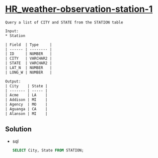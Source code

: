 # [HR_weather-observation-station-1](https://www.hackerrank.com/challenges/weather-observation-station-1)

```en
Query a list of CITY and STATE from the STATION table
```

```txt
Input:
* Station

| Field  | Type     |
| ------ | -------- |
| ID     | NUMBER   |
| CITY   | VARCHAR2 |
| STATE  | VARCHAR2 |
| LAT_N  | NUMBER   |
| LONG_W | NUMBER   |

Output:
| City    | State |
| ------- | ----- |
| Acme    | LA    |
| Addison | MI    |
| Agency  | MO    |
| Aguanga | CA    |
| Alanson | MI    |
```

## Solution

* sql

  ```sql
  SELECT City, State FROM STATION;
  ```
